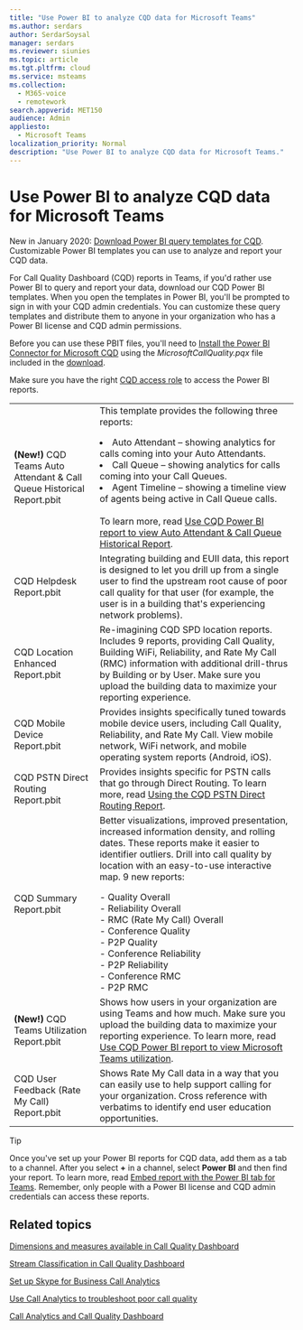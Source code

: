 ```yaml
---
title: "Use Power BI to analyze CQD data for Microsoft Teams"
ms.author: serdars
author: SerdarSoysal
manager: serdars
ms.reviewer: siunies
ms.topic: article
ms.tgt.pltfrm: cloud
ms.service: msteams
ms.collection: 
  - M365-voice
  - remotework
search.appverid: MET150
audience: Admin
appliesto: 
  - Microsoft Teams
localization_priority: Normal
description: "Use Power BI to analyze CQD data for Microsoft Teams."
---
```



# Use Power BI to analyze CQD data for Microsoft Teams

New in January 2020: [Download Power BI query templates for CQD](https://github.com/MicrosoftDocs/OfficeDocs-SkypeForBusiness/blob/live/Teams/downloads/CQD-Power-BI-query-templates.zip?raw=true). Customizable Power BI templates you can use to analyze and report your CQD data.

For Call Quality Dashboard (CQD) reports in Teams, if you'd rather use Power BI to query and report your data, download our CQD Power BI templates. When you open the templates in Power BI, you'll be prompted to sign in with your CQD admin credentials. You can customize these query templates and distribute them to anyone in your organization who has a Power BI license and CQD admin permissions.

Before you can use these PBIT files, you'll need to [Install the Power BI Connector for Microsoft CQD](CQD-Power-BI-connector.md) using the *MicrosoftCallQuality.pqx* file included in the [download](https://github.com/MicrosoftDocs/OfficeDocs-SkypeForBusiness/blob/live/Teams/downloads/CQD-Power-BI-query-templates.zip?raw=true). 

Make sure you have the right [CQD access role](https://docs.microsoft.com/microsoftteams/turning-on-and-using-call-quality-dashboard#assign-roles-for-accessing-cqd) to access the Power BI reports. 

|  |  |
|---------|---------|
|<strong>(New!)</strong> CQD Teams Auto Attendant & Call Queue Historical Report.pbit     |  This template provides the following three reports:</p><li>Auto Attendant – showing analytics for calls coming into your Auto Attendants.</li><li>Call Queue – showing analytics for calls coming into your Call Queues.</li><li>Agent Timeline – showing a timeline view of agents being active in Call Queue calls.</li><br>To learn more, read [Use CQD Power BI report to view Auto Attendant & Call Queue Historical Report](CQD-teams-aa-cq-historical-report.md).        |
|CQD Helpdesk Report.pbit     |Integrating building and EUII data, this report is designed to let you drill up from a single user to find the upstream root cause of poor call quality for that user (for example, the user is in a building that's experiencing network problems).         |
|CQD Location Enhanced Report.pbit     | Re-imagining CQD SPD location reports. Includes 9 reports, providing Call Quality, Building WiFi, Reliability, and Rate My Call (RMC) information with additional drill-thrus by Building or by User.  Make sure you upload the building data to maximize your reporting experience.        |
|CQD Mobile Device Report.pbit     | Provides insights specifically tuned towards mobile device users, including Call Quality, Reliability, and Rate My Call. View mobile network, WiFi network, and mobile operating system reports (Android, iOS).        |
|CQD PSTN Direct Routing Report.pbit     |Provides insights specific for PSTN calls that go through Direct Routing. To learn more, read [Using the CQD PSTN Direct Routing Report](CQD-PSTN-report.md).         |
|CQD Summary Report.pbit     |Better visualizations, improved presentation, increased information density, and rolling dates. These reports make it easier to identifier outliers. Drill into call quality by location with an easy-to-use interactive map. 9 new reports:</p>- Quality Overall<br>- Reliability Overall<br>- RMC (Rate My Call) Overall<br>- Conference Quality<br>- P2P Quality<br>- Conference Reliability<br>- P2P Reliability<br>- Conference RMC<br>- P2P RMC         |
|<strong>(New!)</strong> CQD Teams Utilization Report.pbit     | Shows how users in your organization are using Teams and how much. Make sure you upload the building data to maximize your reporting experience. To learn more, read [Use CQD Power BI report to view Microsoft Teams utilization](CQD-teams-utilization-report.md).        |
|CQD User Feedback (Rate My Call) Report.pbit     | Shows Rate My Call data in a way that you can easily use to help support calling for your organization. Cross reference with verbatims to identify end user education opportunities.        |

> [!TIP]
> Once you've set up your Power BI reports for CQD data, add them as a tab to a channel. After you select **+** in a channel, select **Power BI** and then find your report. To learn more, read [Embed report with the Power BI tab for Teams](https://docs.microsoft.com/power-bi/service-embed-report-microsoft-teams). Remember, only people with a Power BI license and CQD admin credentials can access these reports.


## Related topics

[Dimensions and measures available in Call Quality Dashboard](dimensions-and-measures-available-in-call-quality-dashboard.md)

[Stream Classification in Call Quality Dashboard](stream-classification-in-call-quality-dashboard.md)

[Set up Skype for Business Call Analytics](set-up-call-analytics.md)

[Use Call Analytics to troubleshoot poor call quality](use-call-analytics-to-troubleshoot-poor-call-quality.md)

[Call Analytics and Call Quality Dashboard](difference-between-call-analytics-and-call-quality-dashboard.md)
 
